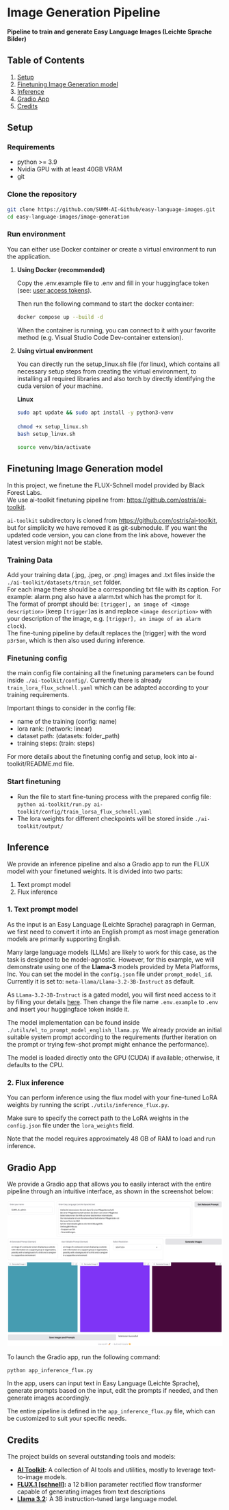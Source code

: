 # Image Generation Pipeline

**Pipeline to train and generate Easy Language Images (Leichte Sprache Bilder)**


## **Table of Contents**
1. [Setup](#setup)
2. [Finetuning Image Generation model](#finetuning-image-generation-model)
3. [Inference](#inference)
4. [Gradio App](#gradio-app)
5. [Credits](#credits)


## Setup

### Requirements
- python >= 3.9
- Nvidia GPU with at least 40GB VRAM
- git

### Clone the repository
```bash
git clone https://github.com/SUMM-AI-Github/easy-language-images.git
cd easy-language-images/image-generation
```

### Run environment

You can either use Docker container or create a virtual environment to run the application. 

1. **Using Docker (recommended)**

    Copy the .env.example file to .env and fill in your huggingface token (see: [user access tokens](https://huggingface.co/docs/hub/security-tokens)).

    Then run the following command to start the docker container:
    ```bash
    docker compose up --build -d
    ```

    When the container is running, you can connect to it with your favorite method (e.g. Visual Studio Code Dev-container extension).

2. **Using virtual environment**

    You can directly run the setup_linux.sh file (for linux), which contains all necessary setup steps from creating the virtual environment, to installing all required libraries and also torch by directly identifying the cuda version of your machine.

    **Linux**

    ```bash
    sudo apt update && sudo apt install -y python3-venv

    chmod +x setup_linux.sh
    bash setup_linux.sh
    ```
    ```bash
    source venv/bin/activate
    ```


## Finetuning Image Generation model

In this project, we finetune the FLUX-Schnell model provided by Black Forest Labs.  
We use ai-toolkit finetuning pipeline from: https://github.com/ostris/ai-toolkit.

`ai-toolkit` subdirectory is cloned from https://github.com/ostris/ai-toolkit, but for simplicity we have removed it as git-submodule. If you want the updated code version, you can clone from the link above, however the latest version might not be stable.

### Training Data

Add your training data (.jpg, .jpeg, or .png) images and .txt files inside the `./ai-toolkit/datasets/train_set` folder.  
For each image there should be a corresponding txt file with its caption. For example: alarm.png also have a alarm.txt which has the prompt for it.  
The format of prompt should be: `[trigger], an image of <image description>` (keep `[trigger]`as is and replace `<image description>` with your description of the image, e.g. `[trigger], an image of an alarm clock`).  
The fine-tuning pipeline by default replaces the [trigger] with the word `p3r5on`, which is then also used during inference. 

### Finetuning config

the main config file containing all the finetuning parameters can be found inside `./ai-toolkit/config/`. Currently there is already `train_lora_flux_schnell.yaml` which can be adapted according to your training requirements. 

Important things to consider in the config file:
- name of the training (config: name)
- lora rank: (network: linear)
- dataset path: (datasets: folder_path)
- training steps: (train: steps)

For more details about the finetuning config and setup, look into ai-toolkit/README.md file.

### Start finetuning

- Run the file to start fine-tuning process with the prepared config file:  
`python ai-toolkit/run.py ai-toolkit/config/train_lorsa_flux_schnell.yaml`
- The lora weights for different checkpoints will be stored inside `./ai-toolkit/output/`


## Inference

We provide an inference pipeline and also a Gradio app to run the FLUX model with your finetuned weights. 
It is divided into two parts:
1. Text prompt model
2. Flux inference 

### 1. Text prompt model

As the input is an Easy Language (Leichte Sprache) paragraph in German, we first need to convert it into an English prompt as most image generation models are primarily supporting English. 

Many large language models (LLMs) are likely to work for this case, as the task is designed to be model-agnostic. However, for this example, we will demonstrate using one of the **Llama-3** models provided by Meta Platforms, Inc. 
You can set the model in the `config.json` file under `prompt_model_id`.
Currently it is set to: `meta-llama/Llama-3.2-3B-Instruct` as default.

As `LLama-3.2-3B-Instruct` is a gated model, you will first need access to it by filling your details [here](https://huggingface.co/meta-llama/Llama-3.2-3B-Instruct). 
Then change the file name `.env.example` to `.env` and insert your huggingface token inside it.

The model implementation can be found inside `./utils/el_to_prompt_model_english_llama.py`. We already provide an initial suitable system prompt according to the requirements (further iteration on the prompt or trying few-shot prompt might enhance the performance). 

The model is loaded directly onto the GPU (CUDA) if available; otherwise, it defaults to the CPU.

### 2. Flux inference 

You can perform inference using the flux model with your fine-tuned LoRA weights by running the script `./utils/inference_flux.py`.  

Make sure to specify the correct path to the LoRA weights in the `config.json` file under the `lora_weights` field.  

Note that the model requires approximately 48 GB of RAM to load and run inference.  


## Gradio App

We provide a Gradio app that allows you to easily interact with the entire pipeline through an intuitive interface, as shown in the screenshot below:  

![gradio_app_screenshot](https://github.com/SUMM-AI-Github/easy-language-images/blob/main/image-generation/gradio_open_source_example.png)

To launch the Gradio app, run the following command:  
```bash
python app_inference_flux.py
```

In the app, users can input text in Easy Language (Leichte Sprache), generate prompts based on the input, edit the prompts if needed, and then generate images accordingly.  

The entire pipeline is defined in the `app_inference_flux.py` file, which can be customized to suit your specific needs.  


## Credits  
The project builds on several outstanding tools and models:  

- **[AI Toolkit](https://github.com/ostris/ai-toolkit):** A collection of AI tools and utilities, mostly to leverage text-to-image models.
- **[FLUX.1 [schnell]](https://huggingface.co/black-forest-labs/FLUX.1-schnell):**  a 12 billion parameter rectified flow transformer capable of generating images from text descriptions 
- **[Llama 3.2](https://huggingface.co/meta-llama/Llama-3.2-3B-Instruct):** A 3B instruction-tuned large language model.  
